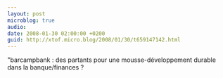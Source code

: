 ```yaml
---
layout: post
microblog: true
audio: 
date: 2008-01-30 02:00:00 +0200
guid: http://xtof.micro.blog/2008/01/30/t659147142.html
---
```

"barcampbank : des partants pour une mousse-développement durable dans la banque/finances ?
